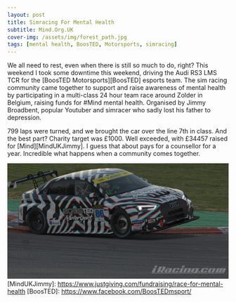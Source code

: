 ```yaml
---
layout: post
title: Simracing For Mental Health
subtitle: Mind.Org.UK
cover-img: /assets/img/forest_path.jpg
tags: [mental health, BoosTED, Motorsports, simracing]
---
```

We all need to rest, even when there is still so much to do, right? This weekend I took some downtime this weekend, driving 
the Audi RS3 LMS TCR for the [BoosTED Motorsports][BoosTED] esports team. The sim racing community came together to support and raise awareness of 
mental health by participating in a multi-class 24 hour team race around Zolder in Belgium, raising funds for #Mind mental 
health. Organised by Jimmy Broadbent, popular Youtuber and simracer who sadly lost his father to depression. 

799 laps were turned, and we brought the car over the line 7th in class. And the best part? Charity target was £1000. Well 
exceeded, with £34457 raised for [Mind][MindUKJimmy]. I guess that about pays for a counsellor for a year. Incredible what 
happens when a community comes together.


![BoosTED TCR](/assets/img/BoosTED_tcr.jpg)
[MindUKJimmy]: https://www.justgiving.com/fundraising/race-for-mental-health
[BoosTED]: https://www.facebook.com/BoosTEDmsport/
